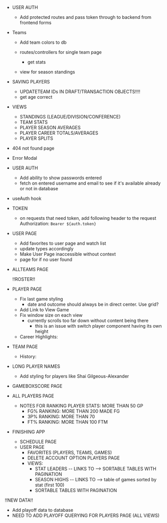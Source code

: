 <!-- BACKEND -->
- USER AUTH
    <!-- DONE - Verify email address is real or remove email check entirely -->
    - Add protected routes and pass token through to backend from frontend forms

- Teams
    - Add team colors to db
    - routes/controllers for single team page
        <!-- - get roster DONE -->
        - get stats

    - view for season standings
    <!-- - Add Coach field DONE -->

- SAVING PLAYERS
    - UPDATETEAM IDs IN DRAFT/TRANSACTION OBJECTS!!!!
    - get age correct

- VIEWS
    <!-- TEAM -->
    - STANDINGS (LEAGUE/DIVISION/CONFERENCE)
    - TEAM STATS

    <!-- PLAYER -->
    - PLAYER SEASON AVERAGES
    - PLAYER CAREER TOTALS/AVERAGES
    - PLAYER SPLITS



<!-- FRONTEND -->
- 404 not found page
- Error Modal

- USER AUTH
    <!-- - password & Confirm password: pass entered password into confirm password input and verify they match DONE -->
    - Add ability to show passwords entered
    <!-- - fix confirm_password DONE -->
    <!-- - Get login/signup working with backend DONE -->
    <!-- - Make dialog close with successful login DONE -->
    <!-- - Proper loading and error states on login/signup DONE -->
    - fetch on entered username and email to see if it's available already or not in database
    <!-- - Different pop up content depending on form state [ error, successful, default ] DONE -->
    <!-- - make sure user_id is passed to login when logging in DONE -->




- useAuth hook
    <!-- - finish setting up DONE -->
    <!-- - move context login/logout out of app.tsx DONE -->

- TOKEN
    - on requests that need token, add following header to the request
    Authorization: `Bearer ${auth.token}`

- USER PAGE
    - Add favorites to user page and watch list
    - update types accordingly 
    - Make User Page inaccessible without context
    - page for if no user found

- ALLTEAMS PAGE
    <!-- - Query parameters to go automatically to stats/schedule/roster view? DONE -->
    
    !!ROSTER!!
    <!-- - change icons to not be ugly DONE -->

- PLAYER PAGE
    <!-- - LOOP OVER TRANSACTIONS & PLAYER AWARDS DONE -->
    <!-- - Styling for player status DONE -->
    <!-- - Player Game Logs DONE -->
    - Fix last game styling
        - date and outcome should always be in direct center. Use grid?
    - Add Link to View Game
    - Fix window size on each view
        - currently scrolls too far down without content being there
            - this is an issue with switch player component having its own height
    - Career Highlights:
        <!-- - case if player has no awards DONE -->
        <!-- - fix length issue in career highlights DONE -->

- TEAM PAGE
    - History:
        <!-- - make table of history static height and scrollable DONE -->
        <!-- - make jersey numbers and names a grid to be even DONE -->

- LONG PLAYER NAMES
    - Add styling for players like Shai Gilgeous-Alexander

- GAMEBOXSCORE PAGE
    <!-- - Add query to grab all details about team record from expanded standings view DONE -->
    <!-- - make sure date/time is always centered DONE -->
    <!-- - !! BUG FOR game_id 2 - TROUBLESHOOT !! DONE -->


- ALL PLAYERS PAGE
    - NOTES FOR RANKING PLAYER STATS: MORE THAN 50 GP
        - FG% RANKING: MORE THAN 200 MADE FG
        - 3P% RANKING: MORE THAN 70
        - FT% RANKING: MORE THAN 100 FTM 

- FINISHING APP
    - SCHEDULE PAGE
    - USER PAGE
        - FAVORITES (PLAYERS, TEAMS, GAMES)
        - DELETE ACCOUNT OPTION
    PLAYERS PAGE
        - VIEWS:
            - STAT LEADERS -- LINKS TO --> SORTABLE TABLES WITH PAGINATION
            - SEASON HIGHS -- LINKS TO --> table of games sorted by stat (first 100)
            - SORTABLE TABLES WITH PAGINATION



!!NEW DATA!!
- Add playoff data to database
- NEED TO ADD PLAYOFF QUERYING FOR PLAYERS PAGE (ALL VIEWS)